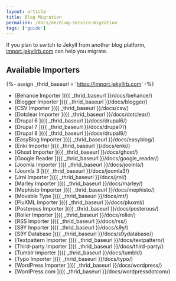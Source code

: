 ```yaml
---
layout: article
title: Blog Migration
permalink: /docs/en/blog-service-migration
tags: ['guide']
---
```


If you plan to switch to Jekyll from another blog platform, [import.jekyllrb.com](https://import.jekyllrb.com/) can help you migrate.

## Available Importers

<!-- ========== -->
{%- assign _thrid_baseurl = 'https://import.jekyllrb.com' -%}
<!-- ========== -->

+ [Behance Importer       ]({{ _thrid_baseurl }}/docs/behance/)
+ [Blogger Importer       ]({{ _thrid_baseurl }}/docs/blogger/)
+ [CSV Importer           ]({{ _thrid_baseurl }}/docs/csv/)
+ [Dotclear Importer      ]({{ _thrid_baseurl }}/docs/dotclear/)
+ [Drupal 6               ]({{ _thrid_baseurl }}/docs/drupal6/)
+ [Drupal 7               ]({{ _thrid_baseurl }}/docs/drupal7/)
+ [Drupal 8               ]({{ _thrid_baseurl }}/docs/drupal8/)
+ [EasyBlog Importer      ]({{ _thrid_baseurl }}/docs/easyblog/)
+ [Enki Importer          ]({{ _thrid_baseurl }}/docs/enki/)
+ [Ghost Importer         ]({{ _thrid_baseurl }}/docs/ghost/)
+ [Google Reader          ]({{ _thrid_baseurl }}/docs/google_reader/)
+ [Joomla Importer        ]({{ _thrid_baseurl }}/docs/joomla/)
+ [Joomla 3               ]({{ _thrid_baseurl }}/docs/joomla3/)
+ [Jrnl Importer          ]({{ _thrid_baseurl }}/docs/jrnl/)
+ [Marley Importer        ]({{ _thrid_baseurl }}/docs/marley/)
+ [Mephisto Importer      ]({{ _thrid_baseurl }}/docs/mephisto/)
+ [Movable Type           ]({{ _thrid_baseurl }}/docs/mt/)
+ [PluXML Importer        ]({{ _thrid_baseurl }}/docs/pluxml/)
+ [Posterous Importer     ]({{ _thrid_baseurl }}/docs/posterous/)
+ [Roller Importer        ]({{ _thrid_baseurl }}/docs/roller/)
+ [RSS Importer           ]({{ _thrid_baseurl }}/docs/rss/)
+ [S9Y Importer           ]({{ _thrid_baseurl }}/docs/s9y/)
+ [S9Y Database           ]({{ _thrid_baseurl }}/docs/s9ydatabase/)
+ [Textpattern Importer   ]({{ _thrid_baseurl }}/docs/textpattern/)
+ [Third-party Importer   ]({{ _thrid_baseurl }}/docs/third-party/)
+ [Tumblr Importer        ]({{ _thrid_baseurl }}/docs/tumblr/)
+ [Typo Importer          ]({{ _thrid_baseurl }}/docs/typo/)
+ [WordPress Importer     ]({{ _thrid_baseurl }}/docs/wordpress/)
+ [WordPress.com          ]({{ _thrid_baseurl }}/docs/wordpressdotcom/)
